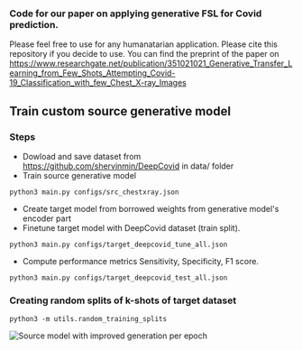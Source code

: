 ### Code for our paper on applying generative FSL for Covid  prediction. 

Please feel free to use for any humanatarian application. Please cite this repository if you decide to use. You can find the preprint of the paper on https://www.researchgate.net/publication/351021021_Generative_Transfer_Learning_from_Few_Shots_Attempting_Covid-19_Classification_with_few_Chest_X-ray_Images


## Train custom source generative model 

### Steps

* Dowload and save dataset from https://github.com/shervinmin/DeepCovid in data/ folder
* Train source generative model 

`python3 main.py configs/src_chestxray.json`

* Create target model from borrowed weights from generative model's encoder part 
* Finetune target model with DeepCovid dataset (train split). 

`python3 main.py configs/target_deepcovid_tune_all.json`

* Compute performance metrics Sensitivity, Specificity, F1 score.

`python3 main.py configs/target_deepcovid_test_all.json`



### Creating random splits of k-shots of target dataset

`python3 -m utils.random_training_splits` 


![Source model with improved generation per epoch](./generatedChestXray.gif "Generating Check Xray")
